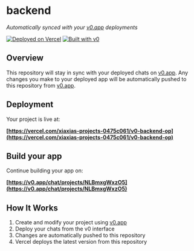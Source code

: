 # backend

*Automatically synced with your [v0.app](https://v0.app) deployments*

[![Deployed on Vercel](https://img.shields.io/badge/Deployed%20on-Vercel-black?style=for-the-badge&logo=vercel)](https://vercel.com/xiaxias-projects-0475c061/v0-backend-op)
[![Built with v0](https://img.shields.io/badge/Built%20with-v0.app-black?style=for-the-badge)](https://v0.app/chat/projects/NLBmxgWxzO5)

## Overview

This repository will stay in sync with your deployed chats on [v0.app](https://v0.app).
Any changes you make to your deployed app will be automatically pushed to this repository from [v0.app](https://v0.app).

## Deployment

Your project is live at:

**[https://vercel.com/xiaxias-projects-0475c061/v0-backend-op](https://vercel.com/xiaxias-projects-0475c061/v0-backend-op)**

## Build your app

Continue building your app on:

**[https://v0.app/chat/projects/NLBmxgWxzO5](https://v0.app/chat/projects/NLBmxgWxzO5)**

## How It Works

1. Create and modify your project using [v0.app](https://v0.app)
2. Deploy your chats from the v0 interface
3. Changes are automatically pushed to this repository
4. Vercel deploys the latest version from this repository
